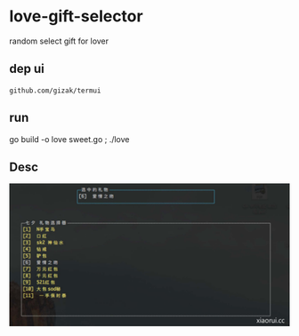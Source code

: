 # love-gift-selector

random select gift for lover

## dep ui

```
github.com/gizak/termui
```

## run

go build -o love sweet.go ; ./love

## Desc

![](design.jpg)